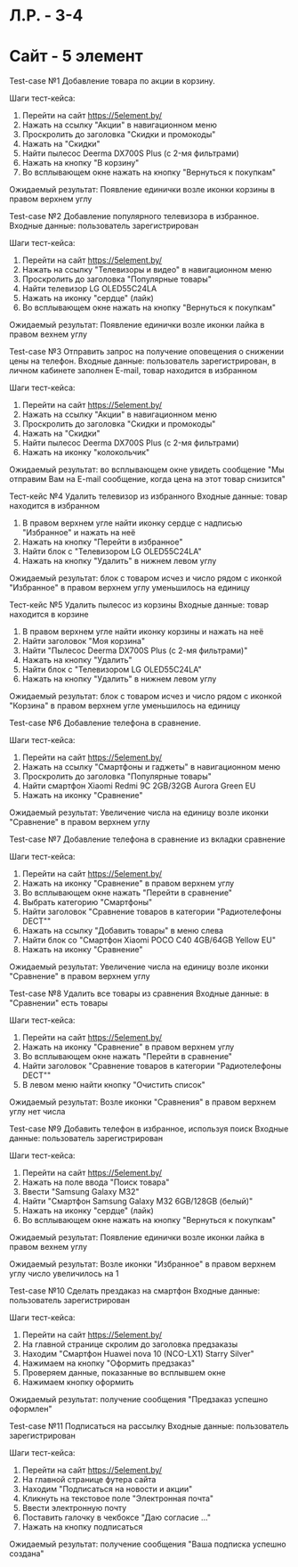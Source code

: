 # Л.Р. - 3-4
# Сайт - 5 элемент

Test-case №1
Добавление товара по акции в корзину.

Шаги тест-кейса:
1. Перейти на сайт https://5element.by/
2. Нажать на ссылку "Акции" в навигационном меню
3. Проскролить до заголовка "Скидки и промокоды"
4. Нажать на "Скидки"
5. Найти пылесос Deerma DX700S Plus (c 2-мя фильтрами)
6. Нажать на кнопку "В корзину"
7. Во всплывающем окне нажать на кнопку "Вернуться к покупкам"

Ожидаемый результат: Появление единички возле иконки корзины в правом верхнем углу


Test-case №2
Добавление популярного телевизора в избранное.
Входные данные: пользователь зарегистрирован

Шаги тест-кейса:
1. Перейти на сайт https://5element.by/
2. Нажать на ссылку "Телевизоры и видео" в навигационном меню
3. Проскролить до заголовка "Популярные товары"
4. Найти телевизор LG OLED55C24LA
6. Нажать на иконку "сердце" (лайк)
7. Во всплывающем окне нажать на кнопку "Вернуться к покупкам"

Ожидаемый результат: Появление единички возле иконки лайка в правом вехнем углу


Test-case №3
Отправить запрос на получение оповещения о снижении цены на телефон.
Входные данные: пользователь зарегистрирован, в личном кабинете заполнен E-mail, товар находится в избранном

Шаги тест-кейса:
1. Перейти на сайт https://5element.by/
2. Нажать на ссылку "Акции" в навигационном меню
3. Проскролить до заголовка "Скидки и промокоды"
4. Нажать на "Скидки"
5. Найти пылесос Deerma DX700S Plus (c 2-мя фильтрами)
6. Нажать на иконку "колокольчик"

Ожидаемый результат: во всплывающем окне увидеть сообщение "Мы отправим Вам на E-mail сообщение, когда цена на этот товар снизится"

Тест-кейс №4
Удалить телевизор из избранного
Входные данные: товар находится в избранном

1. В правом верхнем угле найти иконку сердце с надписью "Избранное" и нажать на неё
2. Нажать на кнопку "Перейти в избранное"
3. Найти блок с "Телевизором LG OLED55C24LA"
4. Нажать на кнопку "Удалить" в нижнем левом углу

Ожидаемый результат: блок с товаром исчез и число рядом с иконкой "Избранное" в правом верхнем углу уменьшилось на единицу

Тест-кейс №5
Удалить пылесос из корзины
Входные данные: товар находится в корзине

1. В правом верхнем угле найти иконку корзины и нажать на неё
2. Найти заголовок "Моя корзина"
3. Найти "Пылесос Deerma DX700S Plus (с 2-мя фильтрами)"
4. Нажать на кнопку "Удалить"
5. Найти блок с "Телевизором LG OLED55C24LA"
6. Нажать на кнопку "Удалить" в нижнем левом углу

Ожидаемый результат: блок с товаром исчез и число рядом с иконкой "Корзина" в правом верхнем угле уменьшилось на единицу


Test-case №6
Добавление телефона в сравнение.

Шаги тест-кейса:
1. Перейти на сайт https://5element.by/
2. Нажать на ссылку "Смартфоны и гаджеты" в навигационном меню
3. Проскролить до заголовка "Популярные товары"
4. Найти смартфон Xiaomi Redmi 9C 2GB/32GB Aurora Green EU
6. Нажать на иконку "Сравнение"

Ожидаемый результат: Увеличение числа на единицу возле иконки "Сравнение" в правом верхнем углу

Test-case №7 
Добавление телефона в сравнение из вкладки сравнение

Шаги тест-кейса:
1. Перейти на сайт https://5element.by/
2. Нажать на иконку "Сравнение" в правом верхнем углу
3. Во всплывающем окне нажать "Перейти в сравнение"
4. Выбрать категорию "Смартфоны"
5. Найти заголовок "Сравнение товаров в категории "Радиотелефоны DECT""
6. Нажать на ссылку "Добавить товары" в меню слева
7. Найти блок со "Смартфон Xiaomi POCO C40 4GB/64GB Yellow EU"
8. Нажать на иконку "Сравнение"

Ожидаемый результат: Увеличение числа на единицу возле иконки "Сравнение" в правом верхнем углу

Test-case №8 
Удалить все товары из сравнения
Входные данные: в "Сравнении" есть товары

Шаги тест-кейса:
1. Перейти на сайт https://5element.by/
2. Нажать на иконку "Сравнение" в правом верхнем углу
3. Во всплывающем окне нажать "Перейти в сравнение"
4. Найти заголовок "Сравнение товаров в категории "Радиотелефоны DECT""
5. В левом меню найти кнопку "Очистить список"

Ожидаемый результат: Возле иконки "Сравнения" в правом верхнем углу нет числа

Test-case №9
Добавить телефон в избранное, используя поиск
Входные данные: пользователь зарегистрирован

Шаги тест-кейса:
1. Перейти на сайт https://5element.by/
2. Нажать на поле ввода "Поиск товара"
3. Ввести "Samsung Galaxy M32"
4. Найти "Смартфон Samsung Galaxy M32 6GB/128GB (белый)" 
5. Нажать на иконку "сердце" (лайк)
6. Во всплывающем окне нажать на кнопку "Вернуться к покупкам"

Ожидаемый результат: Появление единички возле иконки лайка в правом вехнем углу

Ожидаемый результат: Возле иконки "Избранное" в правом верхнем углу число увеличилось на 1


Test-case №10
Сделать прездаказ на смартфон
Входные данные: пользователь зарегистрирован

Шаги тест-кейса:
1. Перейти на сайт https://5element.by/
2. На главной странице скролим до заголовка предзаказы
3. Находим "Смартфон Huawei nova 10 (NCO-LX1) Starry Silver"
4. Нажимаем на кнопку "Оформить предзаказ"
5. Проверяем данные, показанные во всплывшем окне
6. Нажимаем кнопку оформить

Ожидаемый результат: получение сообщения "Предзаказ успешно оформлен"


Test-case №11
Подписаться на рассылку
Входные данные: пользователь зарегистрирован

Шаги тест-кейса:
1. Перейти на сайт https://5element.by/
2. На главной странице футера сайта
3. Находим "Подписаться на новости и акции"
4. Кликнуть на текстовое поле "Электронная почта"
5. Ввести электронную почту
6. Поставить галочку в чекбоксе "Даю согласие ..."
7. Нажать на кнопку подписаться

Ожидаемый результат: получение сообщения "Ваша подписка успешно создана"



